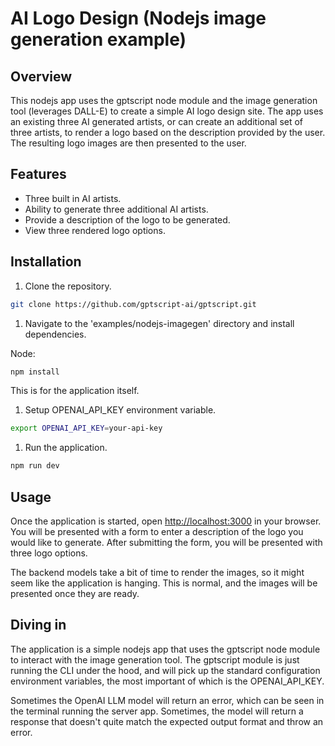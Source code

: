 # AI Logo Design (Nodejs image generation example)

## Overview

This nodejs app uses the gptscript node module and the image generation tool (leverages DALL-E) to create a simple AI logo design site. The app uses an existing three AI generated artists, or can create an additional set of three artists, to render a logo based on the description provided by the user. The resulting logo images are then presented to the user.

## Features

- Three built in AI artists.
- Ability to generate three additional AI artists.
- Provide a description of the logo to be generated.
- View three rendered logo options.

## Installation

1. Clone the repository.

```bash
git clone https://github.com/gptscript-ai/gptscript.git
```

1. Navigate to the 'examples/nodejs-imagegen' directory and install dependencies.

Node:

```bash
npm install
```

This is for the application itself.

1. Setup OPENAI_API_KEY environment variable.

```bash
export OPENAI_API_KEY=your-api-key
```

1. Run the application.

```bash
npm run dev
```

## Usage

Once the application is started, open <http://localhost:3000> in your browser. You will be presented with a form to enter a description of the logo you would like to generate. After submitting the form, you will be presented with three logo options.

The backend models take a bit of time to render the images, so it might seem like the application is hanging. This is normal, and the images will be presented once they are ready.

## Diving in

The application is a simple nodejs app that uses the gptscript node module to interact with the image generation tool. The gptscript module is just running the CLI under the hood, and will pick up the standard configuration environment variables, the most important of which is the OPENAI_API_KEY.

Sometimes the OpenAI LLM model will return an error, which can be seen in the terminal running the server app. Sometimes, the model will return a response that doesn't quite match the expected output format and throw an error.
